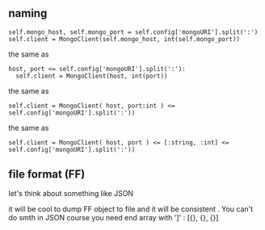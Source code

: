 #

## naming

```
self.mongo_host, self.mongo_port = self.config['mongoURI'].split(':')
self.client = MongoClient(self.mongo_host, int(self.mongo_port))
```
the same as
```
host, port <= self.config['mongoURI'].split(':'):
  self.client = MongoClient(host, int(port))
```
the same as
```
self.client = MongoClient( host, port:int ) <= self.config['mongoURI'].split(':'))
```
the same as
```
self.client = MongoClient( host, port ) <= [:string, :int] <= self.config['mongoURI'].split(':'))
```


## file format (FF)

let's think about something like JSON

it will be cool to dump FF object to file and it will be consistent . You can't do smth in JSON course you need end array with ']' : [{}, {}, {}]
